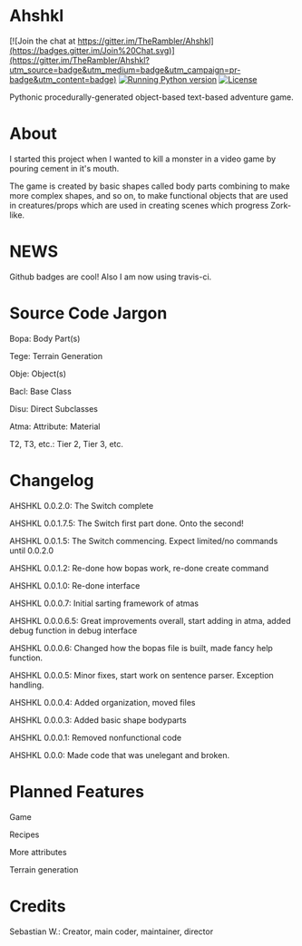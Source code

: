 Ahshkl
======

[![Join the chat at https://gitter.im/TheRambler/Ahshkl](https://badges.gitter.im/Join%20Chat.svg)](https://gitter.im/TheRambler/Ahshkl?utm_source=badge&utm_medium=badge&utm_campaign=pr-badge&utm_content=badge)
[![Running Python version](https://img.shields.io/badge/Python-v2.7.8-brightgreen.svg)](https://www.python.org/)
[![License](http://img.shields.io/License-gpl2-blue.svg)](http://www.gnu.org/licenses/gpl-2.0.html)


Pythonic procedurally-generated object-based text-based adventure game.

About
=====
I started this project when I wanted to kill a monster in a video game by pouring cement in it's mouth.

The game is created by basic shapes called body parts combining to make more complex shapes, and so on, to make functional objects that are used in creatures/props which are used in creating scenes which progress Zork-like.

NEWS
====
Github badges are cool! Also I am now using travis-ci.

Source Code Jargon
==================
Bopa: Body Part(s)

Tege: Terrain Generation

Obje: Object(s)

Bacl: Base Class

Disu: Direct Subclasses

Atma: Attribute: Material

T2, T3, etc.: Tier 2, Tier 3, etc.

Changelog
=========
AHSHKL 0.0.2.0:
The Switch complete

AHSHKL 0.0.1.7.5:
The Switch first part done. Onto the second!

AHSHKL 0.0.1.5:
The Switch commencing. Expect limited/no commands until 0.0.2.0

AHSHKL 0.0.1.2:
Re-done how bopas work, re-done create command

AHSHKL 0.0.1.0:
Re-done interface

AHSHKL 0.0.0.7:
Initial sarting framework of atmas

AHSHKL 0.0.0.6.5:
Great improvements overall, start adding in atma, added debug function in debug interface

AHSHKL 0.0.0.6:
Changed how the bopas file is built, made fancy help function.

AHSHKL 0.0.0.5:
Minor fixes, start work on sentence parser. Exception handling.

AHSHKL 0.0.0.4:
Added organization, moved files

AHSHKL 0.0.0.3:
Added basic shape bodyparts

AHSHKL 0.0.0.1:
Removed nonfunctional code

AHSHKL 0.0.0:
Made code that was unelegant and broken.

Planned Features
================
Game

Recipes

More attributes

Terrain generation



Credits
=======
Sebastian W.: Creator, main coder, maintainer, director
